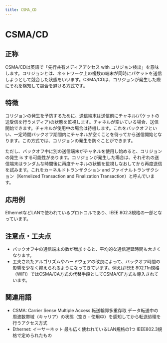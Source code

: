 ```yaml
---
title: CSMA_CD
---
```


# CSMA/CD
## 正称
CSMA/CDは英語で「先行共有メディアアクセス with コリジョン検出」を意味します。コリジョンとは、ネットワーク上の複数の端末が同時にパケットを送信しようとして競合した状態をいいます。CSMA/CDは、コリジョンが発生した際にそれを検知して競合を避ける方式です。
## 特徴
コリジョンの発生を予防するために、送信端末は送信前にチャネル(パケットの送受信を行うメディア)の状態を監視します。チャネルが空いている場合、送信開始できます。チャネルが使用中の場合は待機します。これをバックオフといい、一定時間バックオフ期間内にチャネルが空くことを待ってから送信開始となります。この方式では、コリジョンの発生を防ぐことができます。

ただし、バックオフ中に別の送信端末がチャネルを使用し始めると、コリジョンの発生 is する可能性があります。コリジョンが発生した場合は、それぞれの送信端末はランダムな時間後に再度チャネルの状態を監視しなおしてから再度送信を試みます。これをカーネルドトランザクション and ファイナルトランザクション（Kernelized Transaction and Finalization Transaction）と呼んでいます。
## 応用例
EthernetなどLANで使われているプロトコルであり、IEEE 802.3規格の一部となっています。
## 注意点・工夫点
- バックオフ中の通信端末の数が増加すると、平均的な通信遅延時間も大きくなります。
- 工夫されたアルゴリズムやハードウェアの改良によって、バックオフ時間の影響を少なく抑えられるようになってきています。例えばIEEE 802.11n規格（WiFi）ではCSMA/CA方式の代替手段としてCSMA/CF方式も導入されています。
## 関連用語
- CSMA: Carrier Sense Multiple Access  転送輪郭多重存取   データ転送中の周波数帯域（キャリア）の状態（空き・使用中）を感知してから転送処理を行うアクセス方式  
- Ethernet: イーサーネット   最も広く使われているLAN規格の1つ   IEEE802.3規格で定められたもの